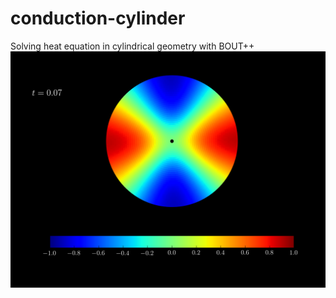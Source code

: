 # conduction-cylinder
Solving heat equation in cylindrical geometry with BOUT++
![alt tag](https://github.com/AlxMar/conduction-cylinder/blob/master/results1/tempBR00007.png)

